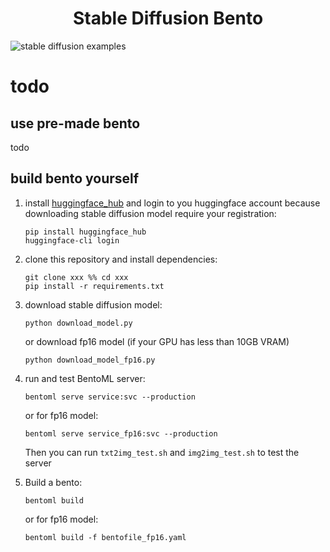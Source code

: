 <p align="center">
  <h1 align="center">Stable Diffusion Bento</h1>
  <img src="https://user-images.githubusercontent.com/5261489/191204712-a3807af2-948e-46ca-b1bb-acdc7ca0ca07.png" alt="stable diffusion examples"/>
</p>

# todo

## use pre-made bento

todo

## build bento yourself

1. install [huggingface_hub](https://github.com/huggingface/huggingface_hub) and login to you huggingface account because downloading stable diffusion model require your registration:

	```
	pip install huggingface_hub
	huggingface-cli login
	```

2. clone this repository and install dependencies:

	```
	git clone xxx %% cd xxx
	pip install -r requirements.txt
	```

3. download stable diffusion model:

	```
	python download_model.py
	```

	or download fp16 model (if your GPU has less than 10GB VRAM)

	```
	python download_model_fp16.py
	```

4. run and test BentoML server:

	```
	bentoml serve service:svc --production
	```

	or for fp16 model:

	```
	bentoml serve service_fp16:svc --production
	```

	Then you can run `txt2img_test.sh` and `img2img_test.sh` to test the server

5. Build a bento:

	```
	bentoml build
	```

	or for fp16 model:

	```
	bentoml build -f bentofile_fp16.yaml
	```
